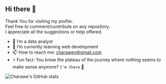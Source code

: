 ## Hi there 👋

Thank You for visiting my profile.<br>
Feel free to comment/contribute on any repository.<br>
I appreciate all the suggestions or help offered.<br>

- 🔭 I’m a data analyst
- 🌱 I’m currently learning web development 
- 📫 How to reach me: charawey@gmail.com
- ⚡ Fun fact: You know the plateau of the journey where nothing seems to make sense anymore? `I'm there` :grimacing: 

![Charawe's GitHub stats](https://github-readme-stats.vercel.app/api?username=Charawey-X&show_icons=true&theme=merko&hide=stars)
